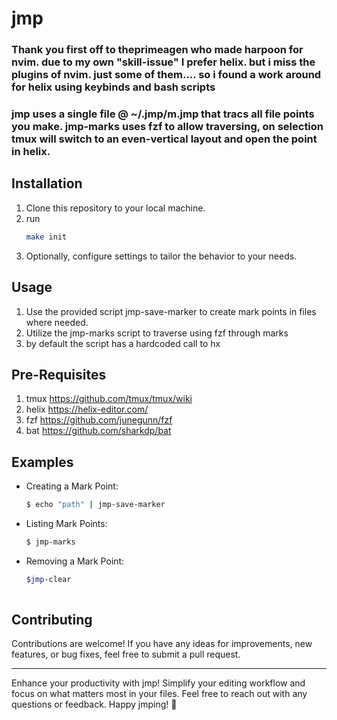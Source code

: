 # jmp

### Thank you first off to theprimeagen who made harpoon for nvim. due to my own "skill-issue" I prefer helix. but i miss the plugins of nvim. just some of them.... so i found a work around for helix using keybinds and bash scripts

### jmp uses a single file @ ~/.jmp/m.jmp that tracs all file points you make. jmp-marks uses fzf to allow traversing, on selection tmux will switch to an even-vertical layout and open the point in helix.

## Installation

1. Clone this repository to your local machine.
2. run 
      ```bash
      make init
      ```
3. Optionally, configure settings to tailor the behavior to your needs.

## Usage

1. Use the provided script jmp-save-marker to create mark points in files where needed.
2. Utilize the jmp-marks script to traverse using fzf through marks
3. by default the script has a hardcoded call to hx

## Pre-Requisites

1. tmux https://github.com/tmux/tmux/wiki
2. helix https://helix-editor.com/
3. fzf https://github.com/junegunn/fzf
4. bat https://github.com/sharkdp/bat

## Examples

- Creating a Mark Point:

    ```bash
    $ echo "path" | jmp-save-marker
    ```

- Listing Mark Points:

    ```bash
    $ jmp-marks
    ```

- Removing a Mark Point:

    ```bash
    $jmp-clear
     
    ```
## Contributing

Contributions are welcome! If you have any ideas for improvements, new features, or bug fixes, feel free to submit a pull request.

---

Enhance your productivity with jmp! Simplify your editing workflow and focus on what matters most in your files. Feel free to reach out with any questions or feedback. Happy jmping! 🚀
